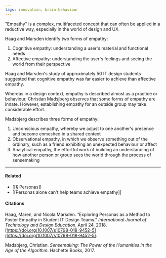 ```yaml
---
tags: innovation, brain-behaviour
---
```


"Empathy" is a complex, multifaceted concept that can often be applied in a reductive way, especially in the world of design and UX.

Haag and Marsden identify two forms of empathy:

1.  Cognitive empathy: understanding a user's material and functional needs
2.  Affective empathy: understanding the user's feelings and seeing the world from their perspective

Haag and Marsden's study of approximately 50 IT design students suggested that cognitive empathy was far easier to achieve than affective empathy.

Whereas in a design context, empathy is described almost as a practice or behaviour, Christian Madsjberg observes that some forms of empathy are innate. However, establishing empathy for an outside group may take considerable effort.

Madsbjerg describes three forms of empathy:

1.  Unconscious empathy, whereby we adjust to one another's presence and become enmeshed in a shared context
2.  Observational empathy, in which we observe something out of the ordinary, such as a friend exhibiting an unexpected behaviour or affect
3.  Analytical empathy, the effortful work of building an understanding of how another person or group sees the world through the process of sensemaking

---

#### Related

-   [[§ Personas]]
-   [[Personas alone can't help teams achieve empathy]]

#### Citations

Haag, Maren, and Nicola Marsden. “Exploring Personas as a Method to Foster Empathy in Student IT Design Teams.” _International Journal of Technology and Design Education_, April 24, 2018. [https://doi.org/10.1007/s10798-018-9452-5](https://doi.org/10.1007/s10798-018-9452-5).

Madsbjerg, Christian. _Sensemaking: The Power of the Humanities in the Age of the Algorithm_. Hachette Books, 2017.